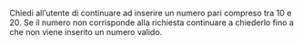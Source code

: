 Chiedi all’utente di continuare ad inserire un numero pari compreso tra 10 e 20. Se il numero non corrisponde alla richiesta continuare a chiederlo fino a che non viene inserito un numero valido.
